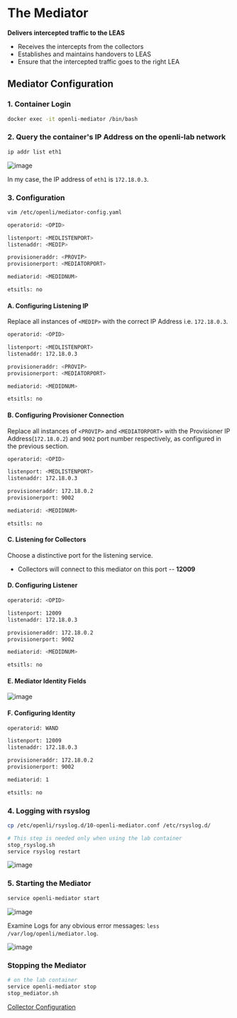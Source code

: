 # The Mediator

**Delivers intercepted traffic to the LEAS**

* Receives the intercepts from the collectors
* Establishes and maintains handovers to LEAS
* Ensure that the intercepted traffic goes to the right LEA

## Mediator Configuration

### 1. Container Login

```bash
docker exec -it openli-mediator /bin/bash
```

### 2. Query the container's IP Address on the openli-lab network

```bash
ip addr list eth1
```

![image](https://github.com/ShubhamKumar89/OpenLI-Installation/assets/97805339/0a01b617-aed5-4203-957c-43c87ade6733)

In my case, the IP address of `eth1` is `172.18.0.3`.

### 3. Configuration

```bash
vim /etc/openli/mediator-config.yaml
```

```bash
operatorid: <OPID>

listenport: <MEDLISTENPORT>
listenaddr: <MEDIP>

provisioneraddr: <PROVIP>
provisionerport: <MEDIATORPORT>

mediatorid: <MEDIDNUM>

etsitls: no
```

#### A. Configuring Listening IP

Replace all instances of `<MEDIP>` with the correct IP Address i.e. `172.18.0.3`. 


```bash
operatorid: <OPID>

listenport: <MEDLISTENPORT>
listenaddr: 172.18.0.3

provisioneraddr: <PROVIP>
provisionerport: <MEDIATORPORT>

mediatorid: <MEDIDNUM>

etsitls: no
```

#### B. Configuring Provisioner Connection

Replace all instances of `<PROVIP>` and `<MEDIATORPORT>` with the Provisioner IP Address(`172.18.0.2`) and `9002` port number respectively, as configured in the previous section.

```bash
operatorid: <OPID>

listenport: <MEDLISTENPORT>
listenaddr: 172.18.0.3

provisioneraddr: 172.18.0.2
provisionerport: 9002

mediatorid: <MEDIDNUM>

etsitls: no
```

#### C. Listening for Collectors

Choose a distinctive port for the listening service.
* Collectors will connect to this mediator on this port -- **12009**

#### D. Configuring Listener

```bash
operatorid: <OPID>

listenport: 12009
listenaddr: 172.18.0.3

provisioneraddr: 172.18.0.2
provisionerport: 9002

mediatorid: <MEDIDNUM>

etsitls: no
```

#### E. Mediator Identity Fields 

![image](https://github.com/ShubhamKumar89/OpenLI-Installation/assets/97805339/5b0bb1cc-5ec4-4474-80e2-2f724ea5864a)

#### F. Configuring Identity

```bash
operatorid: WAND

listenport: 12009
listenaddr: 172.18.0.3

provisioneraddr: 172.18.0.2
provisionerport: 9002

mediatorid: 1

etsitls: no
```

### 4. Logging with rsyslog

```bash
cp /etc/openli/rsyslog.d/10-openli-mediator.conf /etc/rsyslog.d/

# This step is needed only when using the lab container
stop_rsyslog.sh
service rsyslog restart
```

![image](https://github.com/ShubhamKumar89/OpenLI-Installation/assets/97805339/1256dbb0-d54b-4153-9b46-10d665c27ae6)

### 5. Starting the Mediator

```bash
service openli-mediator start
```

![image](https://github.com/ShubhamKumar89/OpenLI-Installation/assets/97805339/bd3e9dc9-4ee7-40c5-b89e-ae2ffacd7f8d)

Examine Logs for any obvious error messages: `less /var/log/openli/mediator.log`.

![image](https://github.com/ShubhamKumar89/OpenLI-Installation/assets/97805339/4a358228-b3ee-4924-ae34-6d8b272c314b)

### Stopping the Mediator

```bash
# on the lab container 
service openli-mediator stop
stop_mediator.sh
```

[Collector Configuration](./collector.md)



